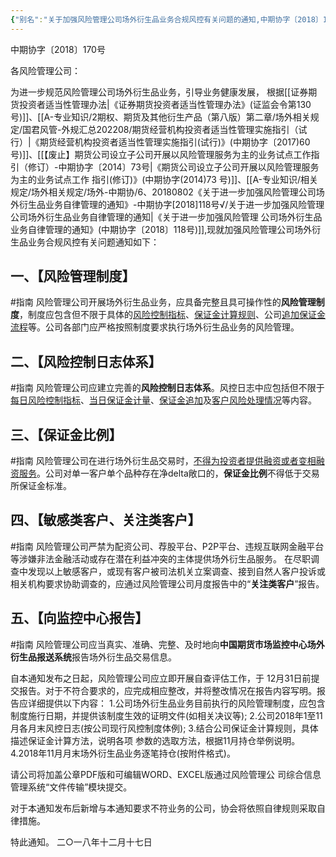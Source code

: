 ```yaml
---
{"‌‌‌‌别名":"关于加强风险管理公司场外衍生品业务合规风控有关问题的通知,中期协字〔2018〕170号","‌‌‌‌文号":"中期协字〔2018〕170号","‌‌‌‌‌‌‌‌发布时间":"2018.12.17","发布机构":"中期协","效力":"有效","领域":"场外衍生品, 风险子","dg-publish":true,"created":"2023-08-11T21:31","updated":"2023-10-11T17:41","permalink":"/a///20181217-2018-170/20181217-2018-170/","dgPassFrontmatter":true}
---
```


中期协字〔2018〕170号

各风险管理公司：

为进一步规范风险管理公司场外衍生品业务，引导业务健康发展， 根据[[证券期货投资者适当性管理办法\|《证券期货投资者适当性管理办法》(证监会令第130 号)]]、[[A-专业知识/2期权、期货及其他衍生产品（第八版）第二章/场外相关规定/国君风管-外规汇总202208/期货经营机构投资者适当性管理实施指引（试行）\|《期货经营机构投资者适当性管理实施指引(试行)》(中期协字〔2017)60 号)]]、[[【废止】期货公司设立子公司开展以风险管理服务为主的业务试点工作指引（修订）-中期协字〔2014〕73号\|《期货公司设立子公司开展以风险管理服务为主的业务试点工作 指引(修订)》(中期协字(2014)73 号)]]、[[A-专业知识/相关规定/场外相关规定/场外-中期协/6、20180802《关于进一步加强风险管理公司场外衍生品业务自律管理的通知》-中期协字[2018]118号√/关于进一步加强风险管理公司场外衍生品业务自律管理的通知\|《关于进一步加强风险管理 公司场外衍生品业务自律管理的通知》(中期协字〔2018〕118号)]],现就加强风险管理公司场外衍生品业务合规风控有关问题通知如下：

## 一、【风险管理制度】
#指南
风险管理公司开展场外衍生品业务，应具备完整且具可操作性的**风险管理制度**，制度应包含但不限于具体的<u>风险控制指标</u>、<u>保证金计算规则</u>、公司<u>追加保证金流程</u>等。公司各部门应严格按照制度要求执行场外衍生品业务的风险管理。

## 二、【风险控制日志体系】
#指南
风险管理公司应建立完善的**风险控制日志体系**。风控日志中应包括但不限于<u>每日风险控制指标</u>、<u>当日保证金计量</u>、<u>保证金追加</u>及<u>客户风险处理情况</u>等内容。

## 三、【保证金比例】
#指南
风险管理公司在进行场外衍生品交易时，<u>不得为投资者提供融资或者变相融资服务</u>。公司对单一客户单个品种存在净delta敞口的，**保证金比例**不得低于交易所保证金标准。

## 四、【敏感类客户、关注类客户】
#指南
风险管理公司严禁为配资公司、荐股平台、P2P平台、违规互联网金融平台等涉嫌非法金融活动或存在潜在利益冲突的主体提供场外衍生品服务。
在尽职调查中发现以上敏感客户，或现有客户被司法机关立案调查、接到自然人客户投诉或相关机构要求协助调查的，应通过风险管理公司月度报告中的“**关注类客户**”报告。

## 五、【向监控中心报告】
#指南
风险管理公司应当真实、准确、完整、及时地向**中国期货市场监控中心场外衍生品报送系统**报告场外衍生品交易信息。

自本通知发布之日起，风险管理公司应立即开展自查评估工作，于 12月31日前提交报告。对于不符合要求的，应完成相应整改，并将整改情况在报告内容写明。报告应详细提供以下内容：
1.公司场外衍生品业务目前执行的风险管理制度，应包含制度施行日期，并提供该制度生效的证明文件(如相关决议等);
2.公司2018年1至11月各月末风控日志(按公司现行风控制度体例);
3.结合公司保证金计算规则，具体描述保证金计算方法，说明各项 参数的选取方法，根据11月持仓举例说明。
4.2018年11月月末场外衍生品业务逐笔持仓(按附件格式)。

请公司将加盖公章PDF版和可编辑WORD、EXCEL版通过风险管理公 司综合信息管理系统“文件传输”模块提交。

对于本通知发布后新增与本通知要求不符业务的公司，协会将依照自律规则采取自律措施。

特此通知。
二○一八年十二月十七日